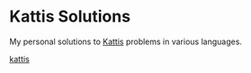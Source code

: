 # Kattis Solutions

My personal solutions to [Kattis](kattis) problems in various languages.

[kattis](https://open.kattis.com)

